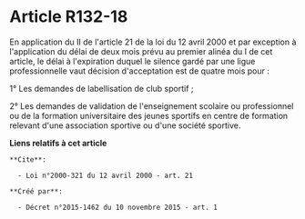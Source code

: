 # Article R132-18

En application du II de l'article 21 de la loi du 12 avril 2000 et par exception à l'application du délai de deux mois prévu
au premier alinéa du I de cet article, le délai à l'expiration duquel le silence gardé par une ligue professionnelle vaut
décision d'acceptation est de quatre mois pour : 

1° Les demandes de labellisation de club sportif ; 

2° Les demandes de validation de l'enseignement scolaire ou professionnel ou de la formation universitaire des jeunes
sportifs en centre de formation relevant d'une association sportive ou d'une société sportive.

**Liens relatifs à cet article**

	**Cite**:

	  - Loi n°2000-321 du 12 avril 2000 - art. 21

	**Créé par**:

	  - Décret n°2015-1462 du 10 novembre 2015 - art. 1
